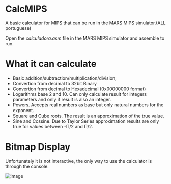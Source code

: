 # CalcMIPS
A basic calculator for MIPS that can be run in the MARS MIPS simulator.(ALL portuguese)

Open the _calculadora.asm_ file in the MARS MIPS simulator and assemble to run.

# What it can calculate

* Basic addition/subtraction/multiplication/division;
* Convertion from decimal to 32bit Binary
* Convertion from decimal to Hexadecimal (0x00000000 format)
* Logarithms base 2 and 10. Can only calculate result for integers parameters and only if result is also an integer. 
* Powers. Accepts real numbers as base but only natural numbers for the exponent.
* Square and Cube roots. The result is an approximation of the true value.
* Sine and Cossine. Due to Taylor Series approximation results are only true for values between -Π/2 and Π/2. 

# Bitmap Display

Unfortunately it is not interactive, the only way to use the calculator is through the console.

![image](https://github.com/Tiago-Goncalves98/CalcMIPS/assets/81558370/32880f29-b249-44c9-aea0-3d0182cc3394)

